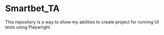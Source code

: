 # Smartbet_TA
This repository is a way to show my abilities to create project for running UI tests using Playwright
